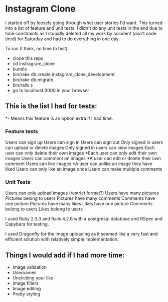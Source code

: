 # Instagram Clone

I started off by loosely going through what user stories I'd want. This turned into a list of feature and unit tests. I didn't do any unit tests in the end due to time constraints as I stupidly deleted all my work by accident (don't code tired) for Saturday and had to do everything in one day.

To run (I think, no time to test):
* clone this repo
* cd instragram_clone
* bundle
* bin/rake db:create instagram_clone_development
* bin/rake db:migrate
* bin/rails s
* go to localhost:3000 in your browser

## This is the list I had for tests:

*- Means this feature is an option extra if I had time.

### Feature tests

Users can sign up
Users can sign in
Users can sign out
Only signed in users can upload or delete images
Only signed in users can view images
Each user can only delete their own images
*Each user can only edit their own images
Users can comment on images
*A user can edit or delete their own comment
Users can like images
*A user can unlike an image they have liked
Users can only like an image once
Users can make multiple comments

### Unit Tests
Users can only upload images (restrict format?)
Users have many pictures
Pictures belong to users
Pictures have many comments
Comments have one picture
Pictures have many likes
Likes have one picture
Comments belong to users
Likes belong to users

I used Ruby 2.3.3 and Rails 4.2.6 with a postgresql database and RSpec and Capybara for testing.

I used Dragonfly for the image uploading as it seemed like a very fast and efficient solution with relatively simple implementation.

## Things I would add if I had more time:
* Image validation
* Usernames
* Unclicking your like
* Image filters
* Image editing
* Pretty styling

